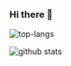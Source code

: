 ### Hi there 👋

![top-langs](https://github-readme-stats.vercel.app/api/top-langs?username=hemuye&show_icons=true&theme=radical)

![github stats](https://github-readme-stats.vercel.app/api?username=hemuye&show_icons=true&theme=radical)
